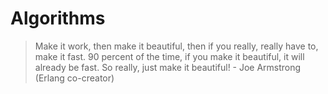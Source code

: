 # Algorithms

> Make it work, then make it beautiful, then if you really, really have to, make it fast. 90 percent of the time, if you make it beautiful, it will already be fast. So really, just make it beautiful!
> \- Joe Armstrong (Erlang co-creator)

<!--
WIP:

36
92
135
-->

<!--
selectively merge files from this branch to main: https://stackoverflow.com/a/1355990/6817437

other common questions: https://www.programcreek.com/2012/11/top-10-algorithms-for-coding-interview/

study:
https://www.geeksforgeeks.org/fundamentals-of-algorithms/
-->
